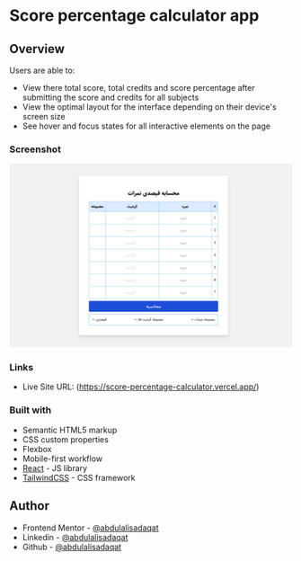 # Score percentage calculator app

## Overview

Users are able to:

- View there total score, total credits and score percentage after submitting the score and credits for all subjects
- View the optimal layout for the interface depending on their device's screen size
- See hover and focus states for all interactive elements on the page

### Screenshot

![](./preview.png)

### Links

- Live Site URL: (https://score-percentage-calculator.vercel.app/)

### Built with

- Semantic HTML5 markup
- CSS custom properties
- Flexbox
- Mobile-first workflow
- [React](https://reactjs.org/) - JS library
- [TailwindCSS](https://tailwindcss.com) - CSS framework

## Author

- Frontend Mentor - [@abdulalisadaqat](https://www.frontendmentor.io/profile/abdulalisadaqat)
- Linkedin - [@abdulalisadaqat](https://www.linkedin.com/in/abdulalisadaqat)
- Github - [@abdulalisadaqat](https://github.com/abdulalisadaqat)
